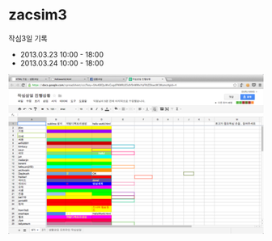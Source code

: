 zacsim3
=======

작심3일 기록

-  2013.03.23 10:00 - 18:00
-  2013.03.24 10:00 - 18:00

![작심3일 시작](./start.png "공동공부")